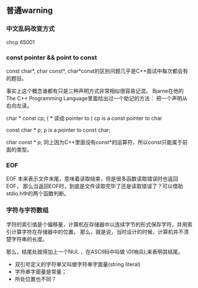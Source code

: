 <!--
 * @Author: xiao jiao
 * @Date: 2021-08-09 11:29:36
 * @LastEditTime: 2021-09-15 11:21:58
 * @LastEditors: Please set LastEditors
 * @Description: In User Settings Edit
 * @FilePath: \geekbang\C_exercise\notes\readme.md
-->
## 普通warning
### 中文乱码改变方式
chcp 65001

### const pointer && point to const

const char*, char const*, char*const的区别问题几乎是C++面试中每次都会有的题目。

事实上这个概念谁都有只是三种声明方式非常相似很容易记混。
Bjarne在他的The C++ Programming Language里面给出过一个助记的方法：
把一个声明从右向左读。

char  * const cp; ( * 读成 pointer to )
cp is a const pointer to char

const char * p;
p is a pointer to const char;

char const * p;
同上因为C++里面没有const*的运算符，所以const只能属于前面的类型。

### EOF
EOF 本来表示文件末尾，意味着读取结束，但是很多函数读取错误时也返回EOF，
那么当返回EOF时，到底是文件读取完毕了还是读取错误了？可以借助stdio.h中的两个函数判断。

### 字符与字符数组
字符的索引值是个偏移量，计算机在存储器中以连续字节的形式保存字符，并用索引计算字符在存储器中的位置。
那么，就是说，当时设计的时候，计算机并不清楚字符串的长度。

那么，结尾处就得加上一个NUL ，在ASCII码中叫做 \0(哨兵),来表明其结尾。
- 双引号定义的字符串又叫做字符串字面量(string literal)
- 字符串字面量是常量；
- 所处位置也不同？